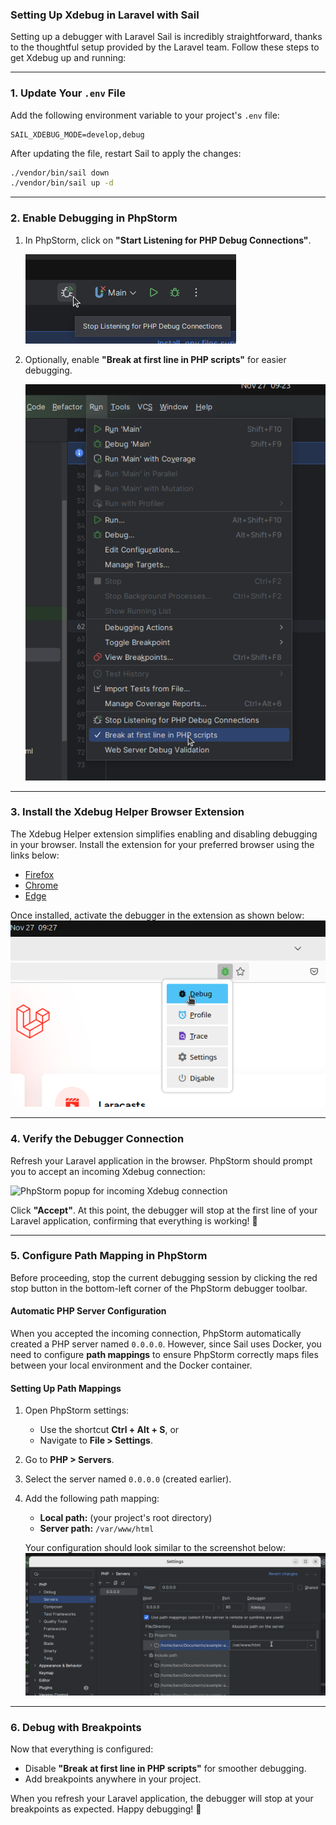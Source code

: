 ### Setting Up Xdebug in Laravel with Sail

Setting up a debugger with Laravel Sail is incredibly straightforward, thanks to the thoughtful setup provided by the Laravel team. Follow these steps to get Xdebug up and running:

---

### 1. Update Your `.env` File
Add the following environment variable to your project's `.env` file:

```plaintext
SAIL_XDEBUG_MODE=develop,debug
```

After updating the file, restart Sail to apply the changes:

```bash
./vendor/bin/sail down
./vendor/bin/sail up -d
```

---

### 2. Enable Debugging in PhpStorm
1. In PhpStorm, click on **"Start Listening for PHP Debug Connections"**.
   
   ![Start listening for debug connections](image.png)

3. Optionally, enable **"Break at first line in PHP scripts"** for easier debugging.
   
   ![Break at first line in PHP script](image-1.png)

---

### 3. Install the Xdebug Helper Browser Extension
The Xdebug Helper extension simplifies enabling and disabling debugging in your browser. Install the extension for your preferred browser using the links below:

- [Firefox](https://addons.mozilla.org/en-GB/firefox/addon/xdebug-helper-for-firefox/)  
- [Chrome](https://chromewebstore.google.com/detail/xdebug-helper/eadndfjplgieldjbigjakmdgkmoaaaoc)  
- [Edge](https://microsoftedge.microsoft.com/addons/detail/xdebug-helper/ggnngifabofaddiejjeagbaebkejomen)  

Once installed, activate the debugger in the extension as shown below:  
![Enable debugger](image-3.png)

---

### 4. Verify the Debugger Connection
Refresh your Laravel application in the browser. PhpStorm should prompt you to accept an incoming Xdebug connection:

![PhpStorm popup for incoming Xdebug connection](https://github.com/user-attachments/assets/299b9850-73b4-42a0-a489-3525afcf28b5)


Click **"Accept"**. At this point, the debugger will stop at the first line of your Laravel application, confirming that everything is working! 🚀

---

### 5. Configure Path Mapping in PhpStorm
Before proceeding, stop the current debugging session by clicking the red stop button in the bottom-left corner of the PhpStorm debugger toolbar.

#### Automatic PHP Server Configuration
When you accepted the incoming connection, PhpStorm automatically created a PHP server named `0.0.0.0`. However, since Sail uses Docker, you need to configure **path mappings** to ensure PhpStorm correctly maps files between your local environment and the Docker container.

#### Setting Up Path Mappings
1. Open PhpStorm settings:  
   - Use the shortcut **Ctrl + Alt + S**, or  
   - Navigate to **File > Settings**.

2. Go to **PHP > Servers**.

3. Select the server named `0.0.0.0` (created earlier).  

4. Add the following path mapping:  
   - **Local path:** (your project's root directory)  
   - **Server path:** `/var/www/html`  

   Your configuration should look similar to the screenshot below:  
   ![Setup path mapping in PhpStorm server](image-4.png)

---

### 6. Debug with Breakpoints
Now that everything is configured:
- Disable **"Break at first line in PHP scripts"** for smoother debugging.  
- Add breakpoints anywhere in your project.  

When you refresh your Laravel application, the debugger will stop at your breakpoints as expected. Happy debugging! 🎉
